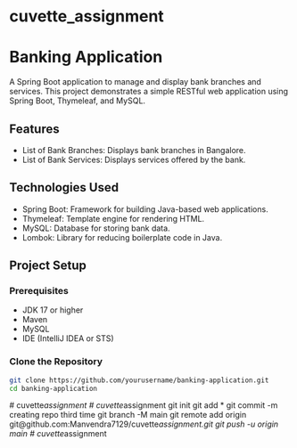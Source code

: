 # cuvette_assignment

# Banking Application

A Spring Boot application to manage and display bank branches and services.
This project demonstrates a simple RESTful web application using Spring Boot, Thymeleaf, and MySQL.

## Features

- List of Bank Branches: Displays bank branches in Bangalore.
- List of Bank Services: Displays services offered by the bank.

## Technologies Used

- Spring Boot: Framework for building Java-based web applications.
- Thymeleaf: Template engine for rendering HTML.
- MySQL: Database for storing bank data.
- Lombok: Library for reducing boilerplate code in Java.

## Project Setup

### Prerequisites

- JDK 17 or higher
- Maven
- MySQL
- IDE (IntelliJ IDEA or STS)

### Clone the Repository

```bash
git clone https://github.com/yourusername/banking-application.git
cd banking-application
```
#   c u v e t t e _ a s s i g n m e n t 
 
 
#   c u v e t t e _ a s s i g n m e n t  
 g i t  
 i n i t  
 g i t  
 a d d  
 *  
 g i t  
 c o m m i t  
 - m  
 c r e a t i n g   r e p o   t h i r d   t i m e  
 g i t  
 b r a n c h  
 - M  
 m a i n  
 g i t  
 r e m o t e  
 a d d  
 o r i g i n  
 g i t @ g i t h u b . c o m : M a n v e n d r a 7 1 2 9 / c u v e t t e _ a s s i g n m e n t . g i t  
 g i t  
 p u s h  
 - u  
 o r i g i n  
 m a i n  
 #   c u v e t t e _ a s s i g n m e n t  
 